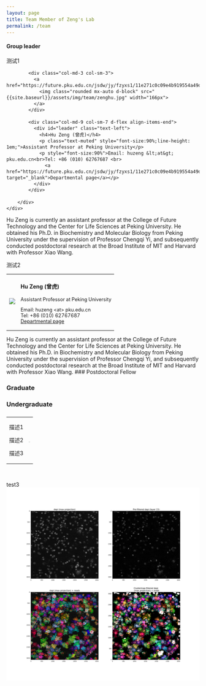 ```yaml
---
layout: page
title: Team Member of Zeng's Lab
permalink: /team
---
```





#### Group leader
测试1
  <div class="team-leader">  
    <div class="container pt-5">
        <div class="row">

            <div class="col-md-3 col-sm-3">
              <a href="https://future.pku.edu.cn/jsdw/jy/fzyxs1/11e271c0c09e4b919554a49d90093b98.htm">
                <img class="rounded mx-auto d-block" src="{{site.baseurl}}/assets/img/team/zenghu.jpg" width="166px">
              </a>
            </div>
    
            <div class="col-md-9 col-sm-7 d-flex align-items-end">
              <div id="leader" class="text-left">
                <h4>Hu Zeng (曾虎)</h4>
                <p class="text-muted" style="font-size:90%;line-height: 1em;">Assistant Professor at Peking University</p>
                <p style="font-size:90%">Email: huzeng &lt;at&gt; pku.edu.cn<br>Tel: +86 (010) 62767687 <br>
                  <a href="https://future.pku.edu.cn/jsdw/jy/fzyxs1/11e271c0c09e4b919554a49d90093b98.htm" target="_blank">Departmental page</a></p>
              </div>
            </div>

        </div>
    </div>
</div>

Hu Zeng is currently an assistant professor at the College of Future Technology and the Center for Life Sciences at Peking University. He obtained his Ph.D. in Biochemistry and Molecular Biology from Peking University under the supervision of Professor Chengqi Yi, and subsequently conducted postdoctoral research at the Broad Institute of MIT and Harvard with Professor Xiao Wang.



测试2 

<table >
<tr> 
<td >
<img src=" {{site.baseurl}}/assets/img/team/zenghu.jpg"  width="200px"/> 
</td> 
<td>
<h4>Hu Zeng (曾虎)</h4>
<p class="text-muted" style="font-size:90%;line-height: 1em;">Assistant Professor at Peking University</p>
                <p style="font-size:90%">Email: huzeng &lt;at&gt; pku.edu.cn<br>Tel: +86 (010) 62767687 <br>
                  <a href="https://future.pku.edu.cn/jsdw/jy/fzyxs1/11e271c0c09e4b919554a49d90093b98.htm" target="_blank">Departmental page</a></p>
</td>
</tr>
</table>
Hu Zeng is currently an assistant professor at the College of Future Technology and the Center for Life Sciences at Peking University. He obtained his Ph.D. in Biochemistry and Molecular Biology from Peking University under the supervision of Professor Chengqi Yi, and subsequently conducted postdoctoral research at the Broad Institute of MIT and Harvard with Professor Xiao Wang.
### Postdoctoral Fellow

### Graduate

### Undergraduate

### 

<div align="center">
<table rules="none">
<tr>
<td>
<p>描述1</p>
<p>描述2</p>
<p>描述3</p>
</td>
<td>
<img src="{{site.baseurl}}/assets/img/team/test.png" style="zoom:5%"  alt="图片名称"/>
</td>
</tr>
</table>    
</div>

<img src="{{site.baseurl}}/assets/img/team/test.png" alt="">

test3 
![image](/assets/img/team/test.png)

